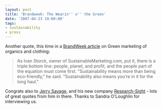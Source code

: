 ```yaml
---
layout: post
title: 'Brandweek: The Wearin'' o'' the Green'
date: '2007-04-23 19:00:00'
tags:
- sustainability
- press
---
```


<p>Another quote, this time in a <a href="http://www.brandweek.com/bw/news/spotlight/article_display.j%0Asp?vnu_content_id=1003574857">BrandWeek article</a> on Green marketing of organics and clothing:</p>
<blockquote>As Ivan Storck, owner of SustainableMarketing.com, put it, there is a triple bottom line: people, planet, and profit, and the people part of the equation must come first. "Sustainability means more than being eco-friendly," he said. "Sustainability also means you're in it for the long haul."
</blockquote>
<p>Congrats also to <a href="http://www.research-sight.com/">Jerry Savage</a>, and his new company <a href="http://www.research-sight.com/">Research-Sight</a> - lots of great quotes from him in there. Thanks to Sandra O'Loughlin for interviewing us. </p>